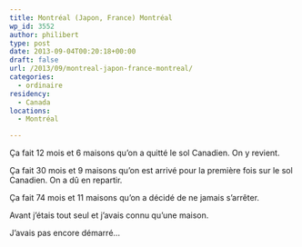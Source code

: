 ```yaml
---
title: Montréal (Japon, France) Montréal
wp_id: 3552
author: philibert
type: post
date: 2013-09-04T00:20:18+00:00
draft: false
url: /2013/09/montreal-japon-france-montreal/
categories:
  - ordinaire
residency:
  - Canada
locations:
  - Montréal

---
```

Ça fait 12 mois et 6 maisons qu&rsquo;on a quitté le sol Canadien. On y revient.

Ça fait 30 mois et 9 maisons qu&rsquo;on est arrivé pour la première fois sur le sol Canadien. On a dû en repartir. 

Ça fait 74 mois et 11 maisons qu&rsquo;on a décidé de ne jamais s&rsquo;arrêter.

Avant j&rsquo;étais tout seul et j&rsquo;avais connu qu&rsquo;une maison. 

J&rsquo;avais pas encore démarré&#8230;